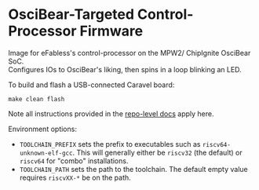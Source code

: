 
# OsciBear-Targeted Control-Processor Firmware 

Image for eFabless's control-processor on the MPW2/ ChipIgnite OsciBear SoC.  
Configures IOs to OsciBear's liking, then spins in a loop blinking an LED. 

To build and flash a USB-connected Caravel board: 

```
make clean flash
```

Note all instructions provided in the [repo-level docs](../../README.md) apply here. 

Environment options:

* `TOOLCHAIN_PREFIX` sets the prefix to executables such as `riscv64-unknown-elf-gcc`. This will generally either be `riscv32` (the default) or `riscv64` for "combo" installations.
* `TOOLCHAIN_PATH` sets the path to the toolchain. The default empty value requires `riscvXX-*` be on the path.

